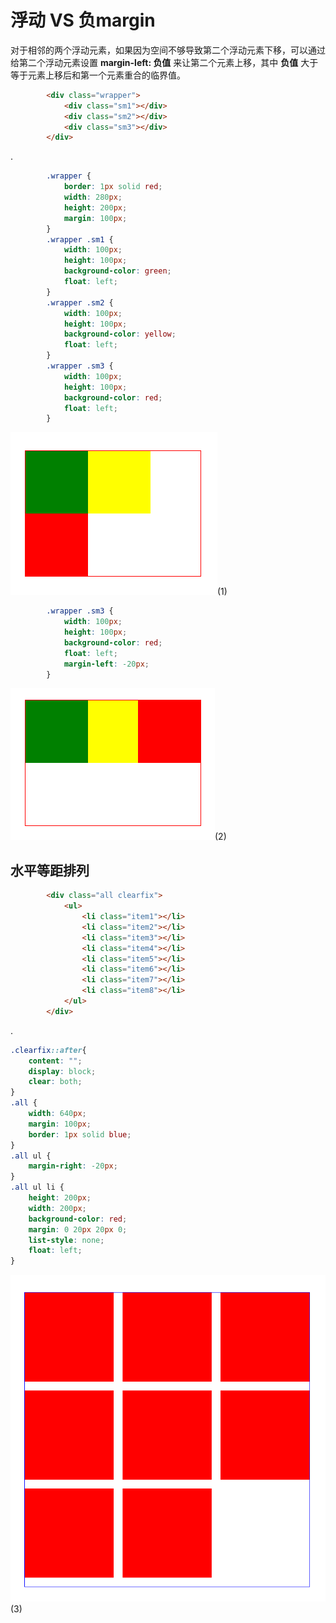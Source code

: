 # 浮动 VS 负margin

对于相邻的两个浮动元素，如果因为空间不够导致第二个浮动元素下移，可以通过给第二个浮动元素设置 **margin-left: 负值** 来让第二个元素上移，其中 **负值** 大于等于元素上移后和第一个元素重合的临界值。

```html
        <div class="wrapper">
            <div class="sm1"></div>
            <div class="sm2"></div>
            <div class="sm3"></div>
        </div>
```
.
```css
        .wrapper {
            border: 1px solid red;
            width: 280px;
            height: 200px;
            margin: 100px;
        }
        .wrapper .sm1 {
            width: 100px;
            height: 100px;
            background-color: green;
            float: left;
        }
        .wrapper .sm2 {
            width: 100px;
            height: 100px;
            background-color: yellow;
            float: left;
        }
        .wrapper .sm3 {
            width: 100px;
            height: 100px;
            background-color: red;
            float: left;
        }
```
![image](../images/48/1.png)(1)

```css
        .wrapper .sm3 {
            width: 100px;
            height: 100px;
            background-color: red;
            float: left;
            margin-left: -20px;
        }
```
![image](../images/48/2.png)(2)

## 水平等距排列

```html
        <div class="all clearfix">
            <ul>
                <li class="item1"></li>
                <li class="item2"></li>
                <li class="item3"></li>
                <li class="item4"></li>
                <li class="item5"></li>
                <li class="item6"></li>
                <li class="item7"></li>
                <li class="item8"></li>
            </ul>
        </div>
```
.
```css
.clearfix::after{
    content: "";
    display: block;
    clear: both;
}
.all {
    width: 640px;
    margin: 100px;
    border: 1px solid blue;
}
.all ul {
    margin-right: -20px;
}
.all ul li {
    height: 200px;
    width: 200px;
    background-color: red;
    margin: 0 20px 20px 0;
    list-style: none;
    float: left;
}
```
![image](../images/48/3.png)(3)
